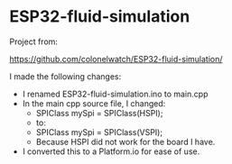 # ESP32-fluid-simulation

Project from:

https://github.com/colonelwatch/ESP32-fluid-simulation/

I made the following changes:
- I renamed ESP32-fluid-simulation.ino to main.cpp
- In the main cpp source file, I changed:
    - SPIClass mySpi = SPIClass(HSPI);
    - to:
    - SPIClass mySpi = SPIClass(VSPI);
    - Because HSPI did not work for the board I have.
- I converted this to a Platform.io for ease of use.